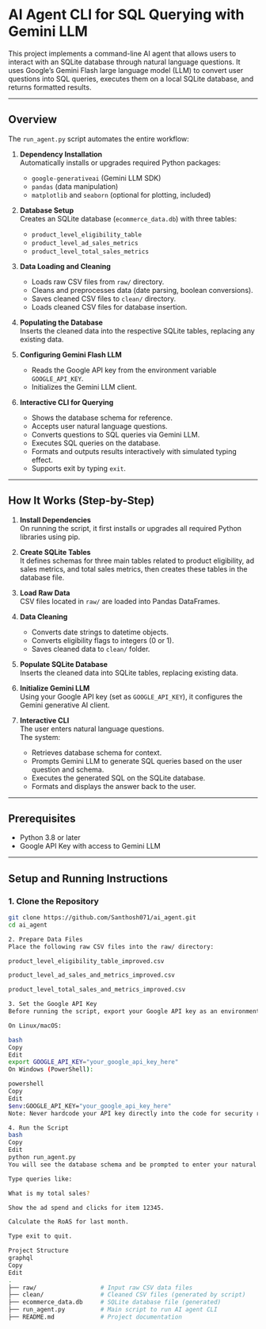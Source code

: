 # AI Agent CLI for SQL Querying with Gemini LLM

This project implements a command-line AI agent that allows users to interact with an SQLite database through natural language questions. It uses Google’s Gemini Flash large language model (LLM) to convert user questions into SQL queries, executes them on a local SQLite database, and returns formatted results.

---

## Overview

The `run_agent.py` script automates the entire workflow:

1. **Dependency Installation**  
   Automatically installs or upgrades required Python packages:  
   - `google-generativeai` (Gemini LLM SDK)  
   - `pandas` (data manipulation)  
   - `matplotlib` and `seaborn` (optional for plotting, included)  

2. **Database Setup**  
   Creates an SQLite database (`ecommerce_data.db`) with three tables:  
   - `product_level_eligibility_table`  
   - `product_level_ad_sales_metrics`  
   - `product_level_total_sales_metrics`  

3. **Data Loading and Cleaning**  
   - Loads raw CSV files from `raw/` directory.  
   - Cleans and preprocesses data (date parsing, boolean conversions).  
   - Saves cleaned CSV files to `clean/` directory.  
   - Loads cleaned CSV files for database insertion.

4. **Populating the Database**  
   Inserts the cleaned data into the respective SQLite tables, replacing any existing data.

5. **Configuring Gemini Flash LLM**  
   - Reads the Google API key from the environment variable `GOOGLE_API_KEY`.  
   - Initializes the Gemini LLM client.

6. **Interactive CLI for Querying**  
   - Shows the database schema for reference.  
   - Accepts user natural language questions.  
   - Converts questions to SQL queries via Gemini LLM.  
   - Executes SQL queries on the database.  
   - Formats and outputs results interactively with simulated typing effect.  
   - Supports exit by typing `exit`.

---

## How It Works (Step-by-Step)

1. **Install Dependencies**  
   On running the script, it first installs or upgrades all required Python libraries using pip.

2. **Create SQLite Tables**  
   It defines schemas for three main tables related to product eligibility, ad sales metrics, and total sales metrics, then creates these tables in the database file.

3. **Load Raw Data**  
   CSV files located in `raw/` are loaded into Pandas DataFrames.

4. **Data Cleaning**  
   - Converts date strings to datetime objects.  
   - Converts eligibility flags to integers (0 or 1).  
   - Saves cleaned data to `clean/` folder.

5. **Populate SQLite Database**  
   Inserts the cleaned data into SQLite tables, replacing existing data.

6. **Initialize Gemini LLM**  
   Using your Google API key (set as `GOOGLE_API_KEY`), it configures the Gemini generative AI client.

7. **Interactive CLI**  
   The user enters natural language questions.  
   The system:  
   - Retrieves database schema for context.  
   - Prompts Gemini LLM to generate SQL queries based on the user question and schema.  
   - Executes the generated SQL on the SQLite database.  
   - Formats and displays the answer back to the user.

---

## Prerequisites

- Python 3.8 or later  
- Google API Key with access to Gemini LLM

---

## Setup and Running Instructions

### 1. Clone the Repository

```bash
git clone https://github.com/Santhosh071/ai_agent.git
cd ai_agent

2. Prepare Data Files
Place the following raw CSV files into the raw/ directory:

product_level_eligibility_table_improved.csv

product_level_ad_sales_and_metrics_improved.csv

product_level_total_sales_and_metrics_improved.csv

3. Set the Google API Key
Before running the script, export your Google API key as an environment variable:

On Linux/macOS:

bash
Copy
Edit
export GOOGLE_API_KEY="your_google_api_key_here"
On Windows (PowerShell):

powershell
Copy
Edit
$env:GOOGLE_API_KEY="your_google_api_key_here"
Note: Never hardcode your API key directly into the code for security reasons.

4. Run the Script
bash
Copy
Edit
python run_agent.py
You will see the database schema and be prompted to enter your natural language questions.

Type queries like:

What is my total sales?

Show the ad spend and clicks for item 12345.

Calculate the RoAS for last month.

Type exit to quit.

Project Structure
graphql
Copy
Edit
.
├── raw/                  # Input raw CSV data files
├── clean/                # Cleaned CSV files (generated by script)
├── ecommerce_data.db     # SQLite database file (generated)
├── run_agent.py          # Main script to run AI agent CLI
├── README.md             # Project documentation
